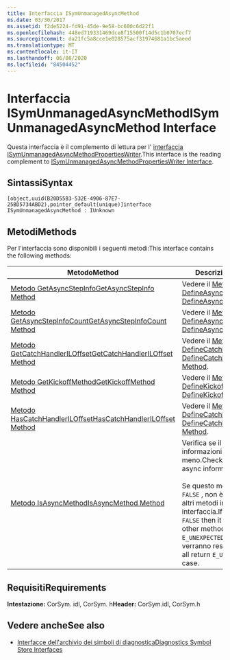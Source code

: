 ```yaml
---
title: Interfaccia ISymUnmanagedAsyncMethod
ms.date: 03/30/2017
ms.assetid: f2de5224-fd91-45de-9e58-bc600c6d22f1
ms.openlocfilehash: 448ed719331469dce8f15500f14d5c1b0707ecf7
ms.sourcegitcommit: da21fc5a8cce1e028575acf31974681a1bc5aeed
ms.translationtype: MT
ms.contentlocale: it-IT
ms.lasthandoff: 06/08/2020
ms.locfileid: "84504452"
---
```

# <a name="isymunmanagedasyncmethod-interface"></a><span data-ttu-id="39c19-102">Interfaccia ISymUnmanagedAsyncMethod</span><span class="sxs-lookup"><span data-stu-id="39c19-102">ISymUnmanagedAsyncMethod Interface</span></span>
<span data-ttu-id="39c19-103">Questa interfaccia è il complemento di lettura per l' [interfaccia ISymUnmanagedAsyncMethodPropertiesWriter](isymunmanagedasyncmethodpropertieswriter-interface.md).</span><span class="sxs-lookup"><span data-stu-id="39c19-103">This interface is the reading complement to [ISymUnmanagedAsyncMethodPropertiesWriter Interface](isymunmanagedasyncmethodpropertieswriter-interface.md).</span></span>  
  
## <a name="syntax"></a><span data-ttu-id="39c19-104">Sintassi</span><span class="sxs-lookup"><span data-stu-id="39c19-104">Syntax</span></span>  
  
```idl  
[object,uuid(B20D55B3-532E-4906-87E7-25BD5734ABD2),pointer_default(unique)]interface ISymUnmanagedAsyncMethod : IUnknown  
```  
  
## <a name="methods"></a><span data-ttu-id="39c19-105">Metodi</span><span class="sxs-lookup"><span data-stu-id="39c19-105">Methods</span></span>  
 <span data-ttu-id="39c19-106">Per l'interfaccia sono disponibili i seguenti metodi:</span><span class="sxs-lookup"><span data-stu-id="39c19-106">This interface contains the following methods:</span></span>  
  
|<span data-ttu-id="39c19-107">Metodo</span><span class="sxs-lookup"><span data-stu-id="39c19-107">Method</span></span>|<span data-ttu-id="39c19-108">Descrizione</span><span class="sxs-lookup"><span data-stu-id="39c19-108">Description</span></span>|  
|------------|-----------------|  
|[<span data-ttu-id="39c19-109">Metodo GetAsyncStepInfo</span><span class="sxs-lookup"><span data-stu-id="39c19-109">GetAsyncStepInfo Method</span></span>](isymunmanagedasyncmethod-getasyncstepinfo-method.md)|<span data-ttu-id="39c19-110">Vedere il [Metodo DefineAsyncStepInfo](isymunmanagedasyncmethodpropertieswriter-defineasyncstepinfo-method.md).</span><span class="sxs-lookup"><span data-stu-id="39c19-110">See [DefineAsyncStepInfo Method](isymunmanagedasyncmethodpropertieswriter-defineasyncstepinfo-method.md).</span></span>|  
|[<span data-ttu-id="39c19-111">Metodo GetAsyncStepInfoCount</span><span class="sxs-lookup"><span data-stu-id="39c19-111">GetAsyncStepInfoCount Method</span></span>](isymunmanagedasyncmethod-getasyncstepinfocount-method.md)|<span data-ttu-id="39c19-112">Vedere il [Metodo DefineAsyncStepInfo](isymunmanagedasyncmethodpropertieswriter-defineasyncstepinfo-method.md).</span><span class="sxs-lookup"><span data-stu-id="39c19-112">See [DefineAsyncStepInfo Method](isymunmanagedasyncmethodpropertieswriter-defineasyncstepinfo-method.md).</span></span>|  
|[<span data-ttu-id="39c19-113">Metodo GetCatchHandlerILOffset</span><span class="sxs-lookup"><span data-stu-id="39c19-113">GetCatchHandlerILOffset Method</span></span>](isymunmanagedasyncmethod-getcatchhandleriloffset-method.md)|<span data-ttu-id="39c19-114">Vedere il [Metodo DefineCatchHandlerILOffset](isymunmanagedasyncmethodpropertieswriter-definecatchhandleriloffset-method.md).</span><span class="sxs-lookup"><span data-stu-id="39c19-114">See [DefineCatchHandlerILOffset Method](isymunmanagedasyncmethodpropertieswriter-definecatchhandleriloffset-method.md).</span></span>|  
|[<span data-ttu-id="39c19-115">Metodo GetKickoffMethod</span><span class="sxs-lookup"><span data-stu-id="39c19-115">GetKickoffMethod Method</span></span>](isymunmanagedasyncmethod-getkickoffmethod-method.md)|<span data-ttu-id="39c19-116">Vedere il [Metodo DefineKickoffMethod](isymunmanagedasyncmethodpropertieswriter-definekickoffmethod-method.md).</span><span class="sxs-lookup"><span data-stu-id="39c19-116">See [DefineKickoffMethod Method](isymunmanagedasyncmethodpropertieswriter-definekickoffmethod-method.md).</span></span>|  
|[<span data-ttu-id="39c19-117">Metodo HasCatchHandlerILOffset</span><span class="sxs-lookup"><span data-stu-id="39c19-117">HasCatchHandlerILOffset Method</span></span>](isymunmanagedasyncmethod-hascatchhandleriloffset-method.md)|<span data-ttu-id="39c19-118">Vedere il [Metodo DefineCatchHandlerILOffset](isymunmanagedasyncmethodpropertieswriter-definecatchhandleriloffset-method.md).</span><span class="sxs-lookup"><span data-stu-id="39c19-118">See [DefineCatchHandlerILOffset Method](isymunmanagedasyncmethodpropertieswriter-definecatchhandleriloffset-method.md).</span></span>|  
|[<span data-ttu-id="39c19-119">Metodo IsAsyncMethod</span><span class="sxs-lookup"><span data-stu-id="39c19-119">IsAsyncMethod Method</span></span>](isymunmanagedasyncmethod-isasyncmethod-method.md)|<span data-ttu-id="39c19-120">Verifica se il metodo contiene informazioni asincrone o meno.</span><span class="sxs-lookup"><span data-stu-id="39c19-120">Checks if the method has async information or not.</span></span><br /><br /> <span data-ttu-id="39c19-121">Se questo metodo restituisce `FALSE` , non è valido chiamare altri metodi in questa interfaccia.</span><span class="sxs-lookup"><span data-stu-id="39c19-121">If this method returns `FALSE` then it is invalid to call any other methods in this interface.</span></span> <span data-ttu-id="39c19-122">`E_UNEXPECTED`In questo caso verranno restituiti tutti.</span><span class="sxs-lookup"><span data-stu-id="39c19-122">They will all return `E_UNEXPECTED` in this case.</span></span>|  
  
## <a name="requirements"></a><span data-ttu-id="39c19-123">Requisiti</span><span class="sxs-lookup"><span data-stu-id="39c19-123">Requirements</span></span>  
 <span data-ttu-id="39c19-124">**Intestazione:** CorSym. idl, CorSym. h</span><span class="sxs-lookup"><span data-stu-id="39c19-124">**Header:** CorSym.idl, CorSym.h</span></span>  
  
## <a name="see-also"></a><span data-ttu-id="39c19-125">Vedere anche</span><span class="sxs-lookup"><span data-stu-id="39c19-125">See also</span></span>

- [<span data-ttu-id="39c19-126">Interfacce dell'archivio dei simboli di diagnostica</span><span class="sxs-lookup"><span data-stu-id="39c19-126">Diagnostics Symbol Store Interfaces</span></span>](diagnostics-symbol-store-interfaces.md)
